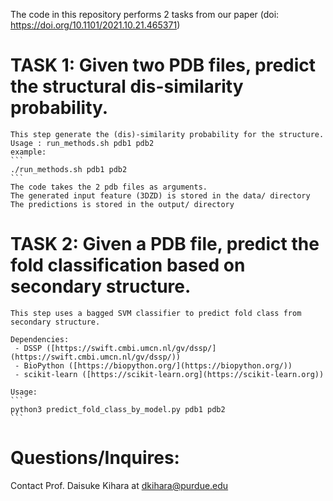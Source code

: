 The code in this repository performs 2 tasks from our paper (doi: https://doi.org/10.1101/2021.10.21.465371)

# TASK 1: Given two PDB files, predict the structural dis-similarity probability.
	This step generate the (dis)-similarity probability for the structure.
	Usage : run_methods.sh pdb1 pdb2
	example:
	```
	./run_methods.sh pdb1 pdb2
	```
	The code takes the 2 pdb files as arguments.
	The generated input feature (3DZD) is stored in the data/ directory
	The predictions is stored in the output/ directory
		
# TASK 2: Given a PDB file, predict the fold classification based on secondary structure.
	This step uses a bagged SVM classifier to predict fold class from secondary structure.
	
	Dependencies:
	 - DSSP ([https://swift.cmbi.umcn.nl/gv/dssp/](https://swift.cmbi.umcn.nl/gv/dssp/))
	 - BioPython ([https://biopython.org/](https://biopython.org/))
	 - scikit-learn ([https://scikit-learn.org](https://scikit-learn.org))
	 
	Usage:
	```
	python3 predict_fold_class_by_model.py pdb1 pdb2
	```

# Questions/Inquires: 
Contact Prof. Daisuke Kihara at [dkihara@purdue.edu](mailto:dkihara@purdue.edu)
